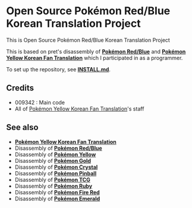 # Open Source Pokémon Red/Blue Korean Translation Project

This is Open Source Pokémon Red/Blue Korean Translation Project

This is based on pret's disassembly of [**Pokémon Red/Blue**][pokered] and [**Pokémon Yellow Korean Fan Translation**][pokeyellowkr] which I participated in as a programmer.

To set up the repository, see [**INSTALL.md**](INSTALL.md).

## Credits
- 009342 : Main code
- All of [Pokémon Yellow Korean Fan Translation][pokeyellowkr]'s staff

## See also

* [**Pokémon Yellow Korean Fan Translation**][pokeyellowkr]
* Disassembly of [**Pokémon Red/Blue**][pokered]
* Disassembly of [**Pokémon Yellow**][pokeyellow]
* Disassembly of [**Pokémon Gold**][pokegold]
* Disassembly of [**Pokémon Crystal**][pokecrystal]
* Disassembly of [**Pokémon Pinball**][pokepinball]
* Disassembly of [**Pokémon TCG**][poketcg]
* Disassembly of [**Pokémon Ruby**][pokeruby]
* Disassembly of [**Pokémon Fire Red**][pokefirered]
* Disassembly of [**Pokémon Emerald**][pokeemerald]

[pokeyellowkr]: https://github.com/Wintiger0222/pokeyellowkr 
[pokered]: https://github.com/pret/pokered
[pokeyellow]: https://github.com/pret/pokeyellow
[pokegold]: https://github.com/pret/pokegold
[pokecrystal]: https://github.com/pret/pokecrystal
[pokepinball]: https://github.com/pret/pokepinball
[poketcg]: https://github.com/pret/poketcg
[pokeruby]: https://github.com/pret/pokeruby
[pokefirered]: https://github.com/pret/pokefirered
[pokeemerald]: https://github.com/pret/pokeemerald
